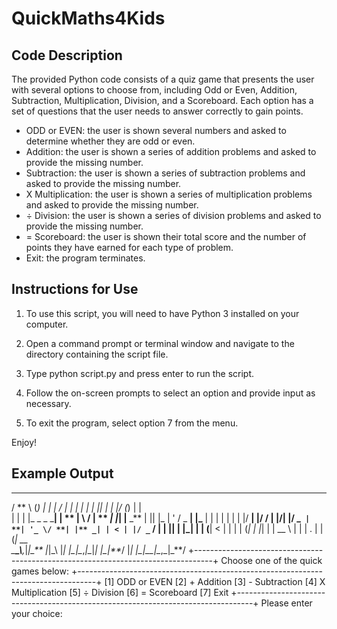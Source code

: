 # QuickMaths4Kids

## Code Description

The provided Python code consists of a quiz game that presents the user with several options to choose from, including Odd or Even, Addition, Subtraction, Multiplication, Division, and a Scoreboard. Each option has a set of questions that the user needs to answer correctly to gain points.

- ODD or EVEN: the user is shown several numbers and asked to determine whether they are odd or even.
- Addition: the user is shown a series of addition problems and asked to provide the missing number.
- Subtraction: the user is shown a series of subtraction problems and asked to provide the missing number.
- X Multiplication: the user is shown a series of multiplication problems and asked to provide the missing number.
- ÷ Division: the user is shown a series of division problems and asked to provide the missing number.
- = Scoreboard: the user is shown their total score and the number of points they have earned for each type of problem.
- Exit: the program terminates.

## Instructions for Use

1. To use this script, you will need to have Python 3 installed on your computer.

2. Open a command prompt or terminal window and navigate to the directory containing the script file.
3. Type python script.py and press enter to run the script.
4. Follow the on-screen prompts to select an option and provide input as necessary.
5. To exit the program, select option 7 from the menu.

Enjoy!

## Example Output

---

/ ** \ (_) | | | \/ | | | | | | || | | |/ (_) | |  
| | | |\_ \_ \_ \_**| | ** | \ / | ** _| |_| |** \_** | || |_ | ' / _ **| |\_**
| | | | | | | |/ **| |/ / | |\/| |/ \_` | **| '_ \/ **| |** _| | < | |/ _` / **|
| |**| | |_| | | (**| < | | | | (_| | |_| | | \__ \ | | | . \| | (_| \_\_  
\_**\_\\**,_|_|\_** |_|\_\ |_| |\_|\__,_|\__|_| |\_|**_/ |_| |\_|\_\_|\__,_|\_**/
+----------------------------------------------------------------------------------+
Choose one of the quick games below:
+----------------------------------------------------------------------------------+
[1] ODD or EVEN
[2] + Addition
[3] - Subtraction
[4] X Multiplication
[5] ÷ Division
[6] = Scoreboard
[7] Exit
+----------------------------------------------------------------------------------+
Please enter your choice:
